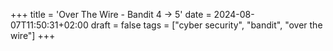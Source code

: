 +++
title = 'Over The Wire - Bandit 4 -> 5'
date = 2024-08-07T11:50:31+02:00
draft = false
tags = ["cyber security", "bandit", "over the wire"]
+++

